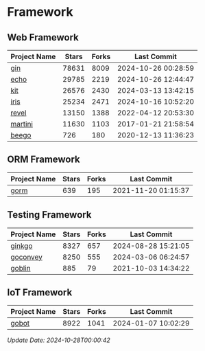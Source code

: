 # Framework

## Web Framework
| Project Name | Stars | Forks | Last Commit |
| ------------ | ----- | ----- | ----------- |
| [gin](https://github.com/gin-gonic/gin) | 78631 | 8009 | 2024-10-26 00:28:59 |
| [echo](https://github.com/labstack/echo) | 29785 | 2219 | 2024-10-26 12:44:47 |
| [kit](https://github.com/go-kit/kit) | 26576 | 2430 | 2024-03-13 13:42:15 |
| [iris](https://github.com/kataras/iris) | 25234 | 2471 | 2024-10-16 10:52:20 |
| [revel](https://github.com/revel/revel) | 13150 | 1388 | 2022-04-12 20:53:30 |
| [martini](https://github.com/go-martini/martini) | 11630 | 1103 | 2017-01-21 21:58:54 |
| [beego](https://github.com/astaxie/beego) | 726 | 180 | 2020-12-13 11:36:23 |

## ORM Framework
| Project Name | Stars | Forks | Last Commit |
| ------------ | ----- | ----- | ----------- |
| [gorm](https://github.com/jinzhu/gorm) | 639 | 195 | 2021-11-20 01:15:37 |

## Testing Framework
| Project Name | Stars | Forks | Last Commit |
| ------------ | ----- | ----- | ----------- |
| [ginkgo](https://github.com/onsi/ginkgo) | 8327 | 657 | 2024-08-28 15:21:05 |
| [goconvey](https://github.com/smartystreets/goconvey) | 8250 | 555 | 2024-03-06 06:24:57 |
| [goblin](https://github.com/franela/goblin) | 885 | 79 | 2021-10-03 14:34:22 |

## IoT Framework
| Project Name | Stars | Forks | Last Commit |
| ------------ | ----- | ----- | ----------- |
| [gobot](https://github.com/hybridgroup/gobot) | 8922 | 1041 | 2024-01-07 10:02:29 |

*Update Date: 2024-10-28T00:00:42*